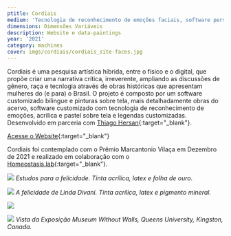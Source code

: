 ```yaml
---
ptitle: Cordiais
medium: 'Tecnologia de reconhecimento de emoções faciais, software personalizado e mídia mista'
dimensions: Dimensões Variáveis
description: Website e data-paintings
year: '2021'
category: machines
cover: imgs/cordiais/cordiais_site-faces.jpg
---
```

Cordiais é uma pesquisa artística híbrida, entre o físico e o digital, que propõe criar uma narrativa crítica, irreverente, ampliando as discussões de gênero, raça e tecnlogia através de obras históricas que apresentam mulheres do (e para) o Brasil. O projeto é composto por um software customizado bilingue e pinturas sobre tela, mais detalhadamente obras do acervo, software customizado com tecnologia de reconhecimento de emoções, acrílica e pastel sobre tela e legendas customizadas. Desenvolvido em parceria com [Thiago Hersan](https://thiagohersan.com/){:target="_blank"}.

[Acesse o Website](https://cordiais.marinagem.com/){:target="_blank"}

Cordiais foi contemplado com o Prêmio Marcantonio Vilaça em Dezembro de 2021 e realizado em colaboração com o [Homeostasis.lab](https://homeostasislab.org/){:target="_blank"}.

![]({{site.baseurl}}/imgs/cordiais/cordiais_Studies_for_Happiness.jpg)
_Estudos para a felicidade. Tinta acrílica, latex e folha de ouro._

![]({{site.baseurl}}/imgs/cordiais/cordiais_Linda_Divani_Joy.jpg)
_A felicidade de Linda Divani. Tinta acrílica, latex e pigmento mineral._

![]({{site.baseurl}}/imgs/cordiais/cordiais_MWOW-15.jpg)

![]({{site.baseurl}}/imgs/cordiais/cordiais_MWOW-43.jpg)
_Vista da Exposição Museum Without Walls, Queens University, Kingston, Canada._
